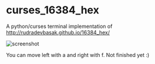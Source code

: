 curses_16384_hex
================

A python/curses terminal implementation of http://rudradevbasak.github.io/16384_hex/

![screenshot](http://i.imgur.com/kPveXUh.png)

You can move left with a and right with f. Not finished yet :)

